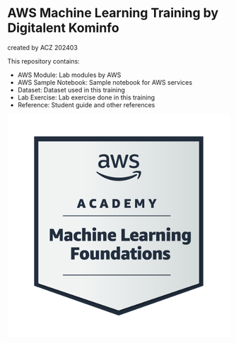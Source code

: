# AWS Machine Learning Training by Digitalent Kominfo
created by ACZ 202403

This repository contains:
- AWS Module: Lab modules by AWS
- AWS Sample Notebook: Sample notebook for AWS services
- Dataset: Dataset used in this training
- Lab Exercise: Lab exercise done in this training
- Reference: Student guide and other references

![alt text](https://github.com/ArdaniCesario/awsml-dts/blob/main/aws-academy-graduate-aws-academy-machine-learning-foundations.png)
